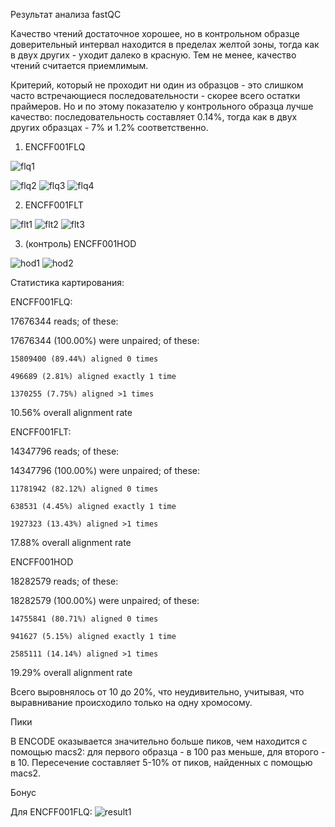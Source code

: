 


Результат анализа fastQC

Качество чтений достаточное хорошее, но в контрольном образце доверительный интервал находится в пределах желтой зоны, тогда как в двух других - уходит далеко в красную. Тем не менее, качество чтений считается приемлимым.

Критерий, который не проходит ни один из образцов - это слишком часто встречающиеся последовательности - скорее всего остатки праймеров. Но и по этому показателю у контрольного образца лучше качество: последовательность составляет 0.14%, тогда как в двух других образцах - 7% и 1.2% соответственно.

1. ENCFF001FLQ

![flq1](https://user-images.githubusercontent.com/72361668/157705035-093ad6d4-703d-40be-9465-a24fe17d4574.png)


![flq2](https://user-images.githubusercontent.com/72361668/157704923-e6099199-75e2-4f61-b96b-f52911e16722.png)
![flq3](https://user-images.githubusercontent.com/72361668/157704937-b6b92b9f-0156-4335-ba88-0d4fcb2de953.png)
![flq4](https://user-images.githubusercontent.com/72361668/157704949-63dd139f-09c7-4b52-9eae-c822562cd984.png)



2. ENCFF001FLT

![flt1](https://user-images.githubusercontent.com/72361668/157705068-e377859b-34ee-431b-b9b1-dba041ad7fc9.png)
![flt2](https://user-images.githubusercontent.com/72361668/157705097-9e139124-3b21-435a-82f1-2dad5544cd78.png)
![flt3](https://user-images.githubusercontent.com/72361668/157705113-a4b00858-b1c2-41b2-8c75-b97c2bd1e377.png)

3. (контроль) ENCFF001HOD

![hod1](https://user-images.githubusercontent.com/72361668/157705130-767e61f8-475f-471d-998c-e252ccaecaf4.png)
![hod2](https://user-images.githubusercontent.com/72361668/157705149-31e984c6-b366-473d-831c-47fcd861ac47.png)



Статистика картирования:

ENCFF001FLQ:

17676344 reads; of these:

  17676344 (100.00%) were unpaired; of these:
  
    15809400 (89.44%) aligned 0 times
    
    496689 (2.81%) aligned exactly 1 time
    
    1370255 (7.75%) aligned >1 times
    
10.56% overall alignment rate


ENCFF001FLT:

14347796 reads; of these:

  14347796 (100.00%) were unpaired; of these:
  
    11781942 (82.12%) aligned 0 times
    
    638531 (4.45%) aligned exactly 1 time
    
    1927323 (13.43%) aligned >1 times
    
17.88% overall alignment rate

ENCFF001HOD

18282579 reads; of these:

  18282579 (100.00%) were unpaired; of these:
  
    14755841 (80.71%) aligned 0 times
    
    941627 (5.15%) aligned exactly 1 time
    
    2585111 (14.14%) aligned >1 times
    
19.29% overall alignment rate


Всего выровнялось от 10 до 20%, что неудивительно, учитывая, что выравнивание происходило только на одну хромосому. 


Пики

В ENCODE оказывается значительно больше пиков, чем находится с помощью macs2: для первого образца - в 100 раз меньше, для второго - в 10.
Пересечение составляет 5-10% от пиков, найденных с помощью macs2.


Бонус

Для ENCFF001FLQ:
![result1](https://user-images.githubusercontent.com/72361668/157707778-6a0e98b9-75b4-4090-b9cf-227810c669a9.png)


